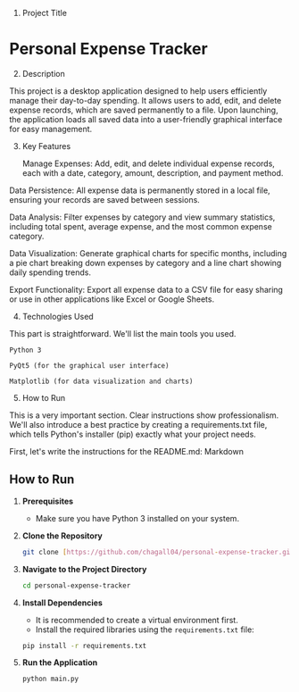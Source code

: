 1. Project Title

# Personal Expense Tracker

2. Description

This project is a desktop application designed to help users efficiently manage their day-to-day spending. It allows users to add, edit, and delete expense records, which are saved permanently to a file. Upon launching, the application loads all saved data into a user-friendly graphical interface for easy management.

3. Key Features

    Manage Expenses: Add, edit, and delete individual expense records, each with a date, category, amount, description, and payment method.

Data Persistence: All expense data is permanently stored in a local file, ensuring your records are saved between sessions.

Data Analysis: Filter expenses by category and view summary statistics, including total spent, average expense, and the most common expense category.

Data Visualization: Generate graphical charts for specific months, including a pie chart breaking down expenses by category and a line chart showing daily spending trends.

Export Functionality: Export all expense data to a CSV file for easy sharing or use in other applications like Excel or Google Sheets.

4. Technologies Used

This part is straightforward. We'll list the main tools you used.

    Python 3

    PyQt5 (for the graphical user interface)

    Matplotlib (for data visualization and charts)

5. How to Run

This is a very important section. Clear instructions show professionalism. We'll also introduce a best practice by creating a requirements.txt file, which tells Python's installer (pip) exactly what your project needs.

First, let's write the instructions for the README.md:
Markdown

## How to Run

1.  **Prerequisites**
    * Make sure you have Python 3 installed on your system.

2.  **Clone the Repository**
    ```sh
    git clone [https://github.com/chagall04/personal-expense-tracker.git](https://github.com/chagall04/personal-expense-tracker.git)
    ```

3.  **Navigate to the Project Directory**
    ```sh
    cd personal-expense-tracker
    ```

4.  **Install Dependencies**
    * It is recommended to create a virtual environment first.
    * Install the required libraries using the `requirements.txt` file:
    ```sh
    pip install -r requirements.txt
    ```

5.  **Run the Application**
    ```sh
    python main.py
    ```

